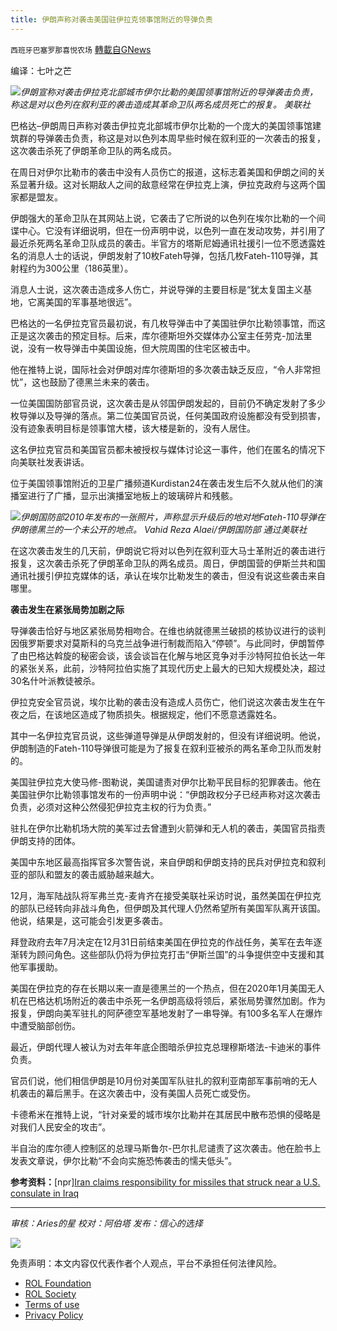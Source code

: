 ```yaml
---
title: 伊朗声称对袭击美国驻伊拉克领事馆附近的导弹负责
---
```

`西班牙巴塞罗那喜悦农场` [轉載自GNews](https://gnews.org/zh-hans/2162914/)

编译：七叶之芒

![](https://assets.gnews.org/wp-content/uploads/2022/03/ap22072461604174_wide-2e744e6bfa6cd6bfabe6edce313da6babbfa8e55-s1100-c50.png)*伊朗宣称对袭击伊拉克北部城市伊尔比勒的美国领事馆附近的导弹袭击负责，称这是对以色列在叙利亚的袭击造成其革命卫队两名成员死亡的报复。
美联社*

巴格达–伊朗周日声称对袭击伊拉克北部城市伊尔比勒的一个庞大的美国领事馆建筑群的导弹袭击负责，称这是对以色列本周早些时候在叙利亚的一次袭击的报复，这次袭击杀死了伊朗革命卫队的两名成员。

在周日对伊尔比勒市的袭击中没有人员伤亡的报道，这标志着美国和伊朗之间的关系显著升级。这对长期敌人之间的敌意经常在伊拉克上演，伊拉克政府与这两个国家都是盟友。

伊朗强大的革命卫队在其网站上说，它袭击了它所说的以色列在埃尔比勒的一个间谍中心。它没有详细说明，但在一份声明中说，以色列一直在发动攻势，并引用了最近杀死两名革命卫队成员的袭击。半官方的塔斯尼姆通讯社援引一位不愿透露姓名的消息人士的话说，伊朗发射了10枚Fateh导弹，包括几枚Fateh-110导弹，其射程约为300公里（186英里）。

消息人士说，这次袭击造成多人伤亡，并说导弹的主要目标是“犹太复国主义基地，它离美国的军事基地很远”。

巴格达的一名伊拉克官员最初说，有几枚导弹击中了美国驻伊尔比勒领事馆，而这正是这次袭击的预定目标。后来，库尔德斯坦外交媒体办公室主任劳克-加法里说，没有一枚导弹击中美国设施，但大院周围的住宅区被击中。

他在推特上说，国际社会对伊朗对库尔德斯坦的多次袭击缺乏反应，“令人非常担忧”，这也鼓励了德黑兰未来的袭击。

一位美国国防部官员说，这次袭击是从邻国伊朗发起的，目前仍不确定发射了多少枚导弹以及导弹的落点。第二位美国官员说，任何美国政府设施都没有受到损害，没有迹象表明目标是领事馆大楼，该大楼是新的，没有人居住。

这名伊拉克官员和美国官员都未被授权与媒体讨论这一事件，他们在匿名的情况下向美联社发表讲话。

位于美国领事馆附近的卫星广播频道Kurdistan24在袭击发生后不久就从他们的演播室进行了广播，显示出演播室地板上的玻璃碎片和残骸。

![](https://assets.gnews.org/wp-content/uploads/2022/03/ap22072521506978-f7c5ac2528880de41cd51212a4549239dd3bd4fd-s1100-c50.png)*伊朗国防部2010年发布的一张照片，声称显示升级后的地对地Fateh-110导弹在伊朗德黑兰的一个未公开的地点。
Vahid Reza Alaei/伊朗国防部 通过美联社*

在这次袭击发生的几天前，伊朗说它将对以色列在叙利亚大马士革附近的袭击进行报复，这次袭击杀死了伊朗革命卫队的两名成员。周日，伊朗国营的伊斯兰共和国通讯社援引伊拉克媒体的话，承认在埃尔比勒发生的袭击，但没有说这些袭击来自哪里。

**袭击发生在紧张局势加剧之际**

导弹袭击恰好与地区紧张局势相吻合。在维也纳就德黑兰破损的核协议进行的谈判因俄罗斯要求对莫斯科的乌克兰战争进行制裁而陷入“停顿”。与此同时，伊朗暂停了由巴格达斡旋的秘密会谈，该会谈旨在化解与地区竞争对手沙特阿拉伯长达一年的紧张关系，此前，沙特阿拉伯实施了其现代历史上最大的已知大规模处决，超过30名什叶派教徒被杀。

伊拉克安全官员说，埃尔比勒的袭击没有造成人员伤亡，他们说这次袭击发生在午夜之后，在该地区造成了物质损失。根据规定，他们不愿意透露姓名。

其中一名伊拉克官员说，这些弹道导弹是从伊朗发射的，但没有详细说明。他说，伊朗制造的Fateh-110导弹很可能是为了报复在叙利亚被杀的两名革命卫队而发射的。

美国驻伊拉克大使马修-图勒说，美国谴责对伊尔比勒平民目标的犯罪袭击。他在美国驻伊尔比勒领事馆发布的一份声明中说：“伊朗政权分子已经声称对这次袭击负责，必须对这种公然侵犯伊拉克主权的行为负责。”

驻扎在伊尔比勒机场大院的美军过去曾遭到火箭弹和无人机的袭击，美国官员指责伊朗支持的团体。

美国中东地区最高指挥官多次警告说，来自伊朗和伊朗支持的民兵对伊拉克和叙利亚的部队和盟友的袭击威胁越来越大。

12月，海军陆战队将军弗兰克-麦肯齐在接受美联社采访时说，虽然美国在伊拉克的部队已经转向非战斗角色，但伊朗及其代理人仍然希望所有美国军队离开该国。他说，结果是，这可能会引发更多袭击。

拜登政府去年7月决定在12月31日前结束美国在伊拉克的作战任务，美军在去年逐渐转为顾问角色。这些部队仍将为伊拉克打击“伊斯兰国”的斗争提供空中支援和其他军事援助。

美国在伊拉克的存在长期以来一直是德黑兰的一个热点，但在2020年1月美国无人机在巴格达机场附近的袭击中杀死一名伊朗高级将领后，紧张局势骤然加剧。作为报复，伊朗向美军驻扎的阿萨德空军基地发射了一串导弹。有100多名军人在爆炸中遭受脑部创伤。

最近，伊朗代理人被认为对去年年底企图暗杀伊拉克总理穆斯塔法-卡迪米的事件负责。

官员们说，他们相信伊朗是10月份对美国军队驻扎的叙利亚南部军事前哨的无人机袭击的幕后黑手。在这次袭击中，没有美国人员死亡或受伤。

卡德希米在推特上说，“针对亲爱的城市埃尔比勒并在其居民中散布恐惧的侵略是对我们人民安全的攻击”。

半自治的库尔德人控制区的总理马斯鲁尔-巴尔扎尼谴责了这次袭击。他在脸书上发表文章说，伊尔比勒“不会向实施恐怖袭击的懦夫低头”。

**参考资料：**[npr][Iran claims responsibility for missiles that struck near a U.S. consulate in Iraq](https://www.npr.org/2022/03/13/1086343820/iran-claims-responsibility-for-missiles-that-struck-near-a-u-s-consulate-in-iraq)

* * *

*审核：Aries的星*
*校对：阿伯塔*
*发布：信心的选择*

![](https://assets.gnews.org/wp-content/uploads/2022/03/西喜-9.jpeg)

 

免责声明：本文内容仅代表作者个人观点，平台不承担任何法律风险。

- [ROL Foundation](https://rolfoundation.org/)
- [ROL Society](https://rolsociety.org/)
- [Terms of use](https://gnews.org/terms-of-use-3/)
- [Privacy Policy](https://gnews.org/privacy-policy/)
